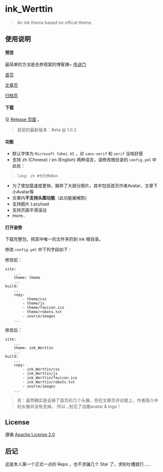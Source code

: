 # ink_Werttin

> An ink theme based on offical theme.

## 使用说明

#### 预览

最简单的方法是去参观窝的博客辣~ [传送门](http://ikevin.in)

[首页](https://cloud.githubusercontent.com/assets/9017470/10266999/daf3a772-6ab1-11e5-9449-5bcc47eabbc7.gif)

[文章页](https://cloud.githubusercontent.com/assets/9017470/10267001/06981ca0-6ab2-11e5-9f6e-ad007b3e66b6.gif)

[归档页](https://cloud.githubusercontent.com/assets/9017470/10267003/26286408-6ab2-11e5-97b4-1cf25b14a98a.gif)

#### 下载

见 [Release 页面](https://github.com/Skimige/ink_Werttin/releases) 。

> 目前的最新版本：Beta @ 1.0.2

#### 功能

 - 默认字体为 `Microsoft Yahei UI` ，对 `sans-serif` 和 `serif` 没啥好感
 - 支持 zh (Chinese) / en (English) 两种语言，请修改根目录的 `config.yml` 中此处：

>     lang: zh #也可换成en

 - 为了使加载速度更快，摒弃了大部分图片。其中包括首页作者Avatar、文章下小Avatar等
 - 文章内**不支持头图功能**（此功能被阉割）
 - 支持图片 Lazyload
 - 支持页面平滑滚动
 - more..

#### 打开姿势

下载完整包，把其中唯一的文件夹扔到 ink 根目录。

修改 `config.yml` 中下列字段如下：

修改前：

```
site:
    ...
    theme: theme
    ...
build:
    ...
    copy:
        - theme/css
        - theme/js
        - theme/favicon.ico
        - theme/robots.txt
        - source/images
    ...
```

修改后：

```
site:
    ...
    theme: ink_Werttin
    ...
build:
    ...
    copy:
        - ink_Werttin/css
        - ink_Werttin/js
        - ink_Werttin/favicon.ico
        - ink_Werttin/robots.txt
        - source/images
    ...
``` 

> 另：虽然确实是去掉了首页的几个头像，但在文章页评论框上，作者简介中的头像并没有去掉。
> 所以…别忘了设置avatar & logo！

## License

遵循 [Apache License 2.0](https://github.com/Skimige/ink_Werttin/blob/master/LICENSE)

## 后记

这是本人第一个正式一点的 Repo ，也不求骗几个 Star 了，求别吐槽就行……
